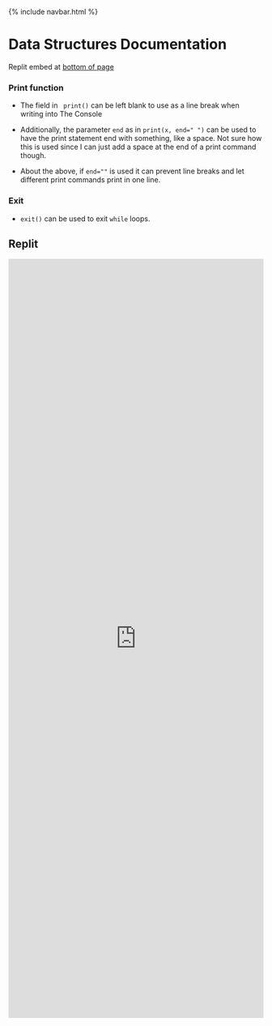 {% include navbar.html %}

# Data Structures Documentation

Replit embed at [bottom of page](https://3ghin5.github.io/hatelace/dataStructures.html#Replit)

### Print function

 * The field in ` print()` can be left blank to use as a line break when writing into The Console

 * Additionally, the parameter `end` as in `print(x, end=" ")` can be used to have the print statement end with something, like a space. Not sure how this is used since I can just add a space at the end of a print command though. 
 * About the above, if `end=""` is used it can prevent line breaks and let different print commands print in one line.

### Exit

 * `exit()` can be used to exit `while` loops.

## Replit

<iframe frameborder="0" width="100%" height="1500px" src="https://replit.com/@3ghin5/MENU?lite=true"></iframe>
